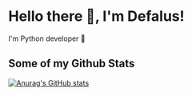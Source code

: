 <!---- 👋 Hi, I’m @Deflaus
- 👀 I’m interested in ...
- 🌱 I’m currently learning ...
- 💞️ I’m looking to collaborate on ...
- 📫 How to reach me ...
--->
<!---
Deflaus/Deflaus is a ✨ special ✨ repository because its `README.md` (this file) appears on your GitHub profile.
You can click the Preview link to take a look at your changes.
--->

# Hello there 👋, I'm Defalus!

I'm Python developer 🐍

## Some of my Github Stats
[![Anurag's GitHub stats](https://github-readme-stats.vercel.app/api?username=deflaus)](https://github.com/anuraghazra/github-readme-stats)



<!--![Deflaus's github stats](https://github-readme-stats.vercel.app/api?username=deflaus) -->
